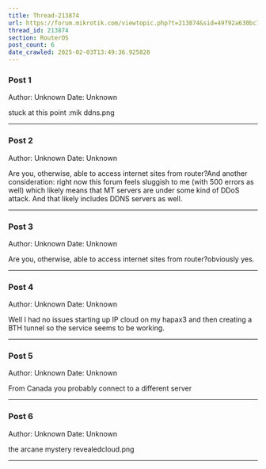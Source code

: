 ```yaml
---
title: Thread-213874
url: https://forum.mikrotik.com/viewtopic.php?t=213874&sid=49f92a630bc7970d8ca50523be880e8f
thread_id: 213874
section: RouterOS
post_count: 6
date_crawled: 2025-02-03T13:49:36.925828
---
```


### Post 1
Author: Unknown
Date: Unknown

stuck at this point :mik ddns.png

---
### Post 2
Author: Unknown
Date: Unknown

Are you, otherwise, able to access internet sites from router?And another consideration: right now this forum feels sluggish to me (with 500 errors as well) which likely means that MT servers are under some kind of DDoS attack. And that likely includes DDNS servers as well.

---
### Post 3
Author: Unknown
Date: Unknown

Are you, otherwise, able to access internet sites from router?obviously yes.

---
### Post 4
Author: Unknown
Date: Unknown

Well I had no issues starting up IP cloud on my hapax3 and then creating a BTH tunnel so the service seems to be working.

---
### Post 5
Author: Unknown
Date: Unknown

From Canada you probably connect to a different server

---
### Post 6
Author: Unknown
Date: Unknown

the arcane mystery revealedcloud.png

---
